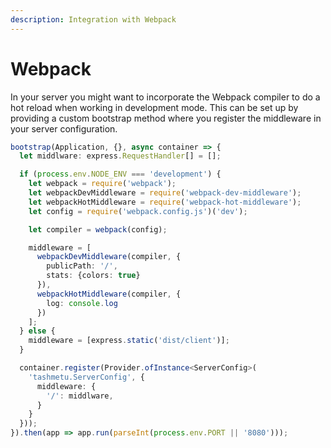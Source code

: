```yaml
---
description: Integration with Webpack
---
```


# Webpack

In your server you might want to incorporate the Webpack compiler to do a hot reload when working in development mode. This can be set up by providing a custom bootstrap method where you register the middleware in your server configuration.

```typescript
bootstrap(Application, {}, async container => {
  let middlware: express.RequestHandler[] = [];

  if (process.env.NODE_ENV === 'development') {
    let webpack = require('webpack');
    let webpackDevMiddleware = require('webpack-dev-middleware');
    let webpackHotMiddleware = require('webpack-hot-middleware');
    let config = require('webpack.config.js')('dev');

    let compiler = webpack(config);

    middleware = [
      webpackDevMiddleware(compiler, {
        publicPath: '/',
        stats: {colors: true}
      }),
      webpackHotMiddleware(compiler, {
        log: console.log
      })
    ];
  } else {
    middleware = [express.static('dist/client')];
  }

  container.register(Provider.ofInstance<ServerConfig>(
    'tashmetu.ServerConfig', {
      middleware: {
        '/': middlware,
      }
    }
  }));
}).then(app => app.run(parseInt(process.env.PORT || '8080')));
```

